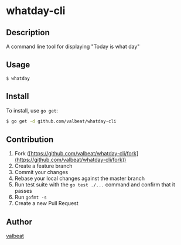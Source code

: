 # whatday-cli

## Description
A command line tool for displaying "Today is what day"

## Usage
```
$ whatday
```

## Install

To install, use `go get`:

```bash
$ go get -d github.com/valbeat/whatday-cli
```

## Contribution

1. Fork ([https://github.com/valbeat/whatday-cli/fork](https://github.com/valbeat/whatday-cli/fork))
1. Create a feature branch
1. Commit your changes
1. Rebase your local changes against the master branch
1. Run test suite with the `go test ./...` command and confirm that it passes
1. Run `gofmt -s`
1. Create a new Pull Request

## Author

[valbeat](https://github.com/valbeat)
